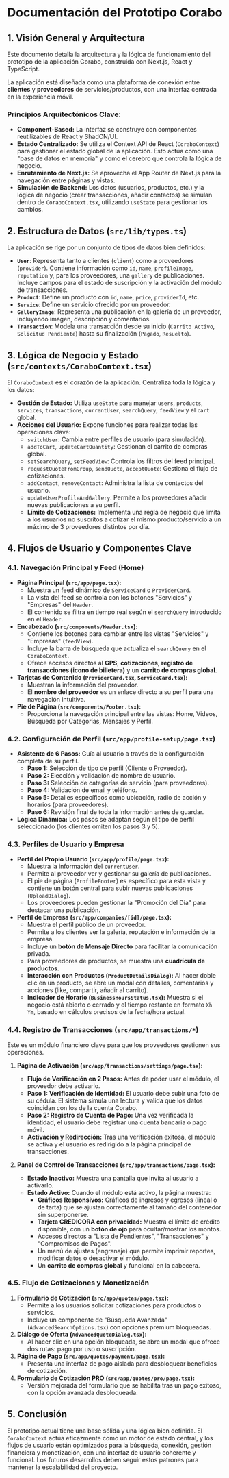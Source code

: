 # Documentación del Prototipo Corabo

## 1. Visión General y Arquitectura

Este documento detalla la arquitectura y la lógica de funcionamiento del prototipo de la aplicación Corabo, construida con Next.js, React y TypeScript.

La aplicación está diseñada como una plataforma de conexión entre **clientes** y **proveedores** de servicios/productos, con una interfaz centrada en la experiencia móvil.

### Principios Arquitectónicos Clave:

-   **Component-Based:** La interfaz se construye con componentes reutilizables de React y ShadCN/UI.
-   **Estado Centralizado:** Se utiliza el Context API de React (`CoraboContext`) para gestionar el estado global de la aplicación. Esto actúa como una "base de datos en memoria" y como el cerebro que controla la lógica de negocio.
-   **Enrutamiento de Next.js:** Se aprovecha el App Router de Next.js para la navegación entre páginas y vistas.
-   **Simulación de Backend:** Los datos (usuarios, productos, etc.) y la lógica de negocio (crear transacciones, añadir contactos) se simulan dentro de `CoraboContext.tsx`, utilizando `useState` para gestionar los cambios.

## 2. Estructura de Datos (`src/lib/types.ts`)

La aplicación se rige por un conjunto de tipos de datos bien definidos:

-   **`User`**: Representa tanto a clientes (`client`) como a proveedores (`provider`). Contiene información como `id`, `name`, `profileImage`, `reputation` y, para los proveedores, una `gallery` de publicaciones. Incluye campos para el estado de suscripción y la activación del módulo de transacciones.
-   **`Product`**: Define un producto con `id`, `name`, `price`, `providerId`, etc.
-   **`Service`**: Define un servicio ofrecido por un proveedor.
-   **`GalleryImage`**: Representa una publicación en la galería de un proveedor, incluyendo imagen, descripción y comentarios.
-   **`Transaction`**: Modela una transacción desde su inicio (`Carrito Activo`, `Solicitud Pendiente`) hasta su finalización (`Pagado`, `Resuelto`).

## 3. Lógica de Negocio y Estado (`src/contexts/CoraboContext.tsx`)

El `CoraboContext` es el corazón de la aplicación. Centraliza toda la lógica y los datos:

-   **Gestión de Estado:** Utiliza `useState` para manejar `users`, `products`, `services`, `transactions`, `currentUser`, `searchQuery`, `feedView` y el `cart` global.
-   **Acciones del Usuario:** Expone funciones para realizar todas las operaciones clave:
    -   `switchUser`: Cambia entre perfiles de usuario (para simulación).
    -   `addToCart`, `updateCartQuantity`: Gestionan el carrito de compras global.
    -   `setSearchQuery`, `setFeedView`: Controla los filtros del feed principal.
    -   `requestQuoteFromGroup`, `sendQuote`, `acceptQuote`: Gestiona el flujo de cotizaciones.
    -   `addContact`, `removeContact`: Administra la lista de contactos del usuario.
    -   `updateUserProfileAndGallery`: Permite a los proveedores añadir nuevas publicaciones a su perfil.
    -   **Límite de Cotizaciones:** Implementa una regla de negocio que limita a los usuarios no suscritos a cotizar el mismo producto/servicio a un máximo de 3 proveedores distintos por día.

## 4. Flujos de Usuario y Componentes Clave

### 4.1. Navegación Principal y Feed (Home)

-   **Página Principal (`src/app/page.tsx`):**
    -   Muestra un feed dinámico de `ServiceCard` o `ProviderCard`.
    -   La vista del feed se controla con los botones "Servicios" y "Empresas" del `Header`.
    -   El contenido se filtra en tiempo real según el `searchQuery` introducido en el `Header`.
-   **Encabezado (`src/components/Header.tsx`):**
    -   Contiene los botones para cambiar entre las vistas "Servicios" y "Empresas" (`feedView`).
    -   Incluye la barra de búsqueda que actualiza el `searchQuery` en el `CoraboContext`.
    -   Ofrece accesos directos al **GPS**, **cotizaciones**, **registro de transacciones (icono de billetera)** y un **carrito de compras global**.
-   **Tarjetas de Contenido (`ProviderCard.tsx`, `ServiceCard.tsx`):**
    -   Muestran la información del proveedor.
    -   El **nombre del proveedor** es un enlace directo a su perfil para una navegación intuitiva.
-   **Pie de Página (`src/components/Footer.tsx`):**
    -   Proporciona la navegación principal entre las vistas: Home, Videos, Búsqueda por Categorías, Mensajes y Perfil.

### 4.2. Configuración de Perfil (`src/app/profile-setup/page.tsx`)

-   **Asistente de 6 Pasos:** Guía al usuario a través de la configuración completa de su perfil.
    -   **Paso 1:** Selección de tipo de perfil (Cliente o Proveedor).
    -   **Paso 2:** Elección y validación de nombre de usuario.
    -   **Paso 3:** Selección de categorías de servicio (para proveedores).
    -   **Paso 4:** Validación de email y teléfono.
    -   **Paso 5:** Detalles específicos como ubicación, radio de acción y horarios (para proveedores).
    -   **Paso 6:** Revisión final de toda la información antes de guardar.
-   **Lógica Dinámica:** Los pasos se adaptan según el tipo de perfil seleccionado (los clientes omiten los pasos 3 y 5).

### 4.3. Perfiles de Usuario y Empresa

-   **Perfil del Propio Usuario (`src/app/profile/page.tsx`):**
    -   Muestra la información del `currentUser`.
    -   Permite al proveedor ver y gestionar su galería de publicaciones.
    -   El pie de página (`ProfileFooter`) es específico para esta vista y contiene un botón central para subir nuevas publicaciones (`UploadDialog`).
    -   Los proveedores pueden gestionar la "Promoción del Día" para destacar una publicación.
-   **Perfil de Empresa (`src/app/companies/[id]/page.tsx`):**
    -   Muestra el perfil público de un proveedor.
    -   Permite a los clientes ver la galería, reputación e información de la empresa.
    -   Incluye un **botón de Mensaje Directo** para facilitar la comunicación privada.
    -   Para proveedores de productos, se muestra una **cuadrícula de productos**.
    -   **Interacción con Productos (`ProductDetailsDialog`):** Al hacer doble clic en un producto, se abre un modal con detalles, comentarios y acciones (like, compartir, añadir al carrito).
    -   **Indicador de Horario (`BusinessHoursStatus.tsx`):** Muestra si el negocio está abierto o cerrado y el tiempo restante en formato `Xh Ym`, basado en cálculos precisos de la fecha/hora actual.

### 4.4. Registro de Transacciones (`src/app/transactions/*`)

Este es un módulo financiero clave para que los proveedores gestionen sus operaciones.

1.  **Página de Activación (`src/app/transactions/settings/page.tsx`):**
    -   **Flujo de Verificación en 2 Pasos:** Antes de poder usar el módulo, el proveedor debe activarlo.
    -   **Paso 1: Verificación de Identidad:** El usuario debe subir una foto de su cédula. El sistema simula una lectura y valida que los datos coincidan con los de la cuenta Corabo.
    -   **Paso 2: Registro de Cuenta de Pago:** Una vez verificada la identidad, el usuario debe registrar una cuenta bancaria o pago móvil.
    -   **Activación y Redirección:** Tras una verificación exitosa, el módulo se activa y el usuario es redirigido a la página principal de transacciones.

2.  **Panel de Control de Transacciones (`src/app/transactions/page.tsx`):**
    -   **Estado Inactivo:** Muestra una pantalla que invita al usuario a activarlo.
    -   **Estado Activo:** Cuando el módulo está activo, la página muestra:
        -   **Gráficos Responsivos:** Gráficos de ingresos y egresos (lineal o de tarta) que se ajustan correctamente al tamaño del contenedor sin superponerse.
        -   **Tarjeta CREDICORA con privacidad:** Muestra el límite de crédito disponible, con un **botón de ojo** para ocultar/mostrar los montos.
        -   Accesos directos a "Lista de Pendientes", "Transacciones" y "Compromisos de Pagos".
        -   Un menú de ajustes (engranaje) que permite imprimir reportes, modificar datos o desactivar el módulo.
        -   Un **carrito de compras global** y funcional en la cabecera.

### 4.5. Flujo de Cotizaciones y Monetización

1.  **Formulario de Cotización (`src/app/quotes/page.tsx`):**
    -   Permite a los usuarios solicitar cotizaciones para productos o servicios.
    -   Incluye un componente de "Búsqueda Avanzada" (`AdvancedSearchOptions.tsx`) con opciones premium bloqueadas.
2.  **Diálogo de Oferta (`AdvancedQuoteDialog.tsx`):**
    -   Al hacer clic en una opción bloqueada, se abre un modal que ofrece dos rutas: pago por uso o suscripción.
3.  **Página de Pago (`src/app/quotes/payment/page.tsx`):**
    -   Presenta una interfaz de pago aislada para desbloquear beneficios de cotización.
4.  **Formulario de Cotización PRO (`src/app/quotes/pro/page.tsx`):**
    -   Versión mejorada del formulario que se habilita tras un pago exitoso, con la opción avanzada desbloqueada.

## 5. Conclusión

El prototipo actual tiene una base sólida y una lógica bien definida. El `CoraboContext` actúa eficazmente como un motor de estado central, y los flujos de usuario están optimizados para la búsqueda, conexión, gestión financiera y monetización, con una interfaz de usuario coherente y funcional. Los futuros desarrollos deben seguir estos patrones para mantener la escalabilidad del proyecto.
